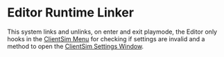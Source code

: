 # Editor Runtime Linker

This system links and unlinks, on enter and exit playmode, the Editor only hooks in the [ClientSim Menu](../runtime/menu.md) for checking if settings are invalid and a method to open the [ClientSim Settings Window](settings-window.md).